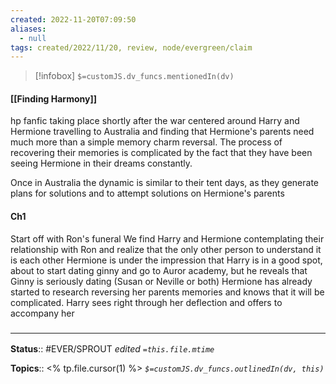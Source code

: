 ```yaml
---
created: 2022-11-20T07:09:50 
aliases:
  - null
tags: created/2022/11/20, review, node/evergreen/claim
---
```

> [!infobox]
`$=customJS.dv_funcs.mentionedIn(dv)`

#### [[Finding Harmony]]

hp fanfic taking place shortly after the war
centered around Harry and Hermione travelling to Australia and finding that Hermione's parents need much more than a simple memory charm reversal.
The process of recovering their memories is complicated by the fact that they have been seeing Hermione in their dreams constantly.

Once in Australia the dynamic is similar to their tent days, as they generate plans for solutions and to attempt solutions on Hermione's parents

#### Ch1
Start off with Ron's funeral
We find Harry and Hermione contemplating their relationship with Ron and realize that the only other person to understand it is each other
Hermione is under the impression that Harry is in a good spot, about to start dating ginny and go to Auror academy, but he reveals that Ginny is seriously dating (Susan or Neville or both)
Hermione has already started to research reversing her parents memories and knows that it will be complicated. Harry sees right through her deflection and offers to accompany her



### <hr class="footnote"/>

**Status**:: #EVER/SPROUT
*edited `=this.file.mtime`*

**Topics**:: <% tp.file.cursor(1) %>
*`$=customJS.dv_funcs.outlinedIn(dv, this)`*
